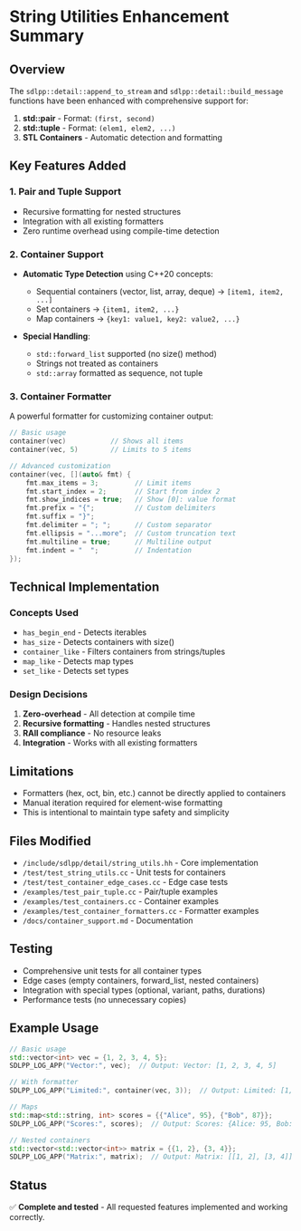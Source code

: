 # String Utilities Enhancement Summary

## Overview
The `sdlpp::detail::append_to_stream` and `sdlpp::detail::build_message` functions have been enhanced with comprehensive support for:
1. **std::pair** - Format: `(first, second)`
2. **std::tuple** - Format: `(elem1, elem2, ...)`
3. **STL Containers** - Automatic detection and formatting

## Key Features Added

### 1. Pair and Tuple Support
- Recursive formatting for nested structures
- Integration with all existing formatters
- Zero runtime overhead using compile-time detection

### 2. Container Support
- **Automatic Type Detection** using C++20 concepts:
  - Sequential containers (vector, list, array, deque) → `[item1, item2, ...]`
  - Set containers → `{item1, item2, ...}`
  - Map containers → `{key1: value1, key2: value2, ...}`

- **Special Handling**:
  - `std::forward_list` supported (no size() method)
  - Strings not treated as containers
  - `std::array` formatted as sequence, not tuple

### 3. Container Formatter
A powerful formatter for customizing container output:

```cpp
// Basic usage
container(vec)           // Shows all items
container(vec, 5)        // Limits to 5 items

// Advanced customization
container(vec, [](auto& fmt) {
    fmt.max_items = 3;         // Limit items
    fmt.start_index = 2;       // Start from index 2
    fmt.show_indices = true;   // Show [0]: value format
    fmt.prefix = "{";          // Custom delimiters
    fmt.suffix = "}";
    fmt.delimiter = "; ";      // Custom separator
    fmt.ellipsis = "...more";  // Custom truncation text
    fmt.multiline = true;      // Multiline output
    fmt.indent = "  ";         // Indentation
});
```

## Technical Implementation

### Concepts Used
- `has_begin_end` - Detects iterables
- `has_size` - Detects containers with size()
- `container_like` - Filters containers from strings/tuples
- `map_like` - Detects map types
- `set_like` - Detects set types

### Design Decisions
1. **Zero-overhead** - All detection at compile time
2. **Recursive formatting** - Handles nested structures
3. **RAII compliance** - No resource leaks
4. **Integration** - Works with all existing formatters

## Limitations
- Formatters (hex, oct, bin, etc.) cannot be directly applied to containers
- Manual iteration required for element-wise formatting
- This is intentional to maintain type safety and simplicity

## Files Modified
- `/include/sdlpp/detail/string_utils.hh` - Core implementation
- `/test/test_string_utils.cc` - Unit tests for containers
- `/test/test_container_edge_cases.cc` - Edge case tests
- `/examples/test_pair_tuple.cc` - Pair/tuple examples
- `/examples/test_containers.cc` - Container examples
- `/examples/test_container_formatters.cc` - Formatter examples
- `/docs/container_support.md` - Documentation

## Testing
- Comprehensive unit tests for all container types
- Edge cases (empty containers, forward_list, nested containers)
- Integration with special types (optional, variant, paths, durations)
- Performance tests (no unnecessary copies)

## Example Usage

```cpp
// Basic usage
std::vector<int> vec = {1, 2, 3, 4, 5};
SDLPP_LOG_APP("Vector:", vec);  // Output: Vector: [1, 2, 3, 4, 5]

// With formatter
SDLPP_LOG_APP("Limited:", container(vec, 3));  // Output: Limited: [1, 2, 3, ...]

// Maps
std::map<std::string, int> scores = {{"Alice", 95}, {"Bob", 87}};
SDLPP_LOG_APP("Scores:", scores);  // Output: Scores: {Alice: 95, Bob: 87}

// Nested containers
std::vector<std::vector<int>> matrix = {{1, 2}, {3, 4}};
SDLPP_LOG_APP("Matrix:", matrix);  // Output: Matrix: [[1, 2], [3, 4]]
```

## Status
✅ **Complete and tested** - All requested features implemented and working correctly.
